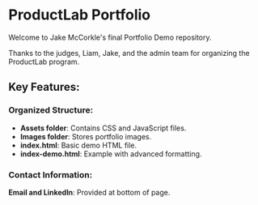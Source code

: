# ProductLab Portfolio 

Welcome to Jake McCorkle's final Portfolio Demo repository.

Thanks to the judges, Liam, Jake, and the admin team for organizing the ProductLab program. 

## Key Features:

### Organized Structure:
- **Assets folder**: Contains CSS and JavaScript files.
- **Images folder**: Stores portfolio images.
- **index.html**: Basic demo HTML file.
- **index-demo.html**: Example with advanced formatting.

### Contact Information:
**Email and LinkedIn**: Provided at bottom of page.




